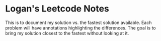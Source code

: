 # Logan's Leetcode Notes

This is to document my solution vs. the fastest solution available. Each problem will have annotations highlighting the differences. The goal is to bring my solution closest to the fastest without looking at it.